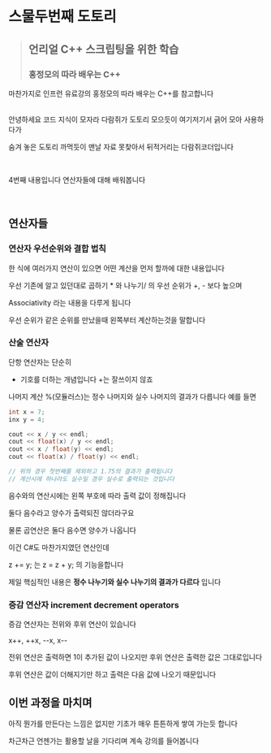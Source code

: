 <!-- Heading -->
#  스물두번째 도토리

<!-- Quote -->
> ## 언리얼 C++ 스크립팅을 위한 학습
>
> ### 홍정모의 따라 배우는 C++

마찬가지로 인프런 유료강의 홍정모의 따라 배우는 C++를 참고합니다

<br>
안녕하세요 코드 지식이 모자라 다람쥐가 도토리 모으듯이 여기저기서 긁어 모아 사용하다가

숨겨 놓은 도토리 까먹듯이 맨날 자료 못찾아서 뒤적거리는 다람쥐코더입니다

<br>

4번째 내용입니다 연산자들에 대해 배워봅니다

<br>

## 연산자들

### 연산자 우선순위와 결합 법칙

한 식에 여러가지 연산이 있으면 어떤 계산을 먼저 할까에 대한 내용입니다

우선 기존에 알고 있던대로 곱하기 * 와 나누기/ 의 우선 순위가 +, - 보다 높으며

Associativity 라는 내용을 다루게 됩니다

우선 순위가 같은 순위를 만났을때 왼쪽부터 계산하는것을 말합니다

### 산술 연산자

단항 연산자는 단순히

- 기호를 더하는 개념입니다 +는 잘쓰이지 않죠

나머지 계산 %(모듈러스)는 정수 나머지와 실수 나머지의 결과가 다릅니다 예를 들면

```c++
int x = 7;
inx y = 4;

cout << x / y << endl;
cout << float(x) / y << endl;
cout << x / float(y) << endl;
cout << float(x) / float(y) << endl;

// 위의 경우 첫번째를 제외하고 1.75의 결과가 출력됩니다
// 계산시에 하나라도 실수일 경우 실수로 출력되는 것입니다

```

음수와의 연산시에는 왼쪽 부호에 따라 출력 값이 정해집니다

둘다 음수라고 양수가 출력되진 않더라구요

물론 곱연산은 둘다 음수면 양수가 나옵니다

이건 C#도 마찬가지였던 연산인데

z += y; 는 z = z + y; 의 기능을합니다

제일 핵심적인 내용은 **정수 나누기와 실수 나누기의 결과가 다르다** 입니다

### 증감 연산자 increment decrement operators

증감 연산자는 전위와 후위 연산이 있습니다

x++, ++x, --x, x--

전위 연산은 출력하면 1이 추가된 값이 나오지만 후위 연산은 출력한 값은 그대로입니다

후위 연산은 값이 더해지기만 하고 출력은 다음 값에 나오기 때문입니다

## 이번 과정을 마치며

아직 뭔가를 만든다는 느낌은 없지만 기초가 매우 튼튼하게 쌓여 가는듯 합니다

차근차근 언젠가는 활용할 날을 기다리며 계속 강의를 들어봅니다